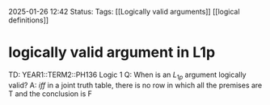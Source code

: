 2025-01-26 12:42
Status: 
Tags: [[Logically valid arguments]] [[logical definitions]]
# logically valid argument in L1p

TD: YEAR1::TERM2::PH136 Logic 1
Q: When is an $L_{1p}$ argument logically valid?
A: _iff_ in a joint truth table, there is no row in which all the premises are T and the conclusion is F
<!--ID: 1738168359438-->
